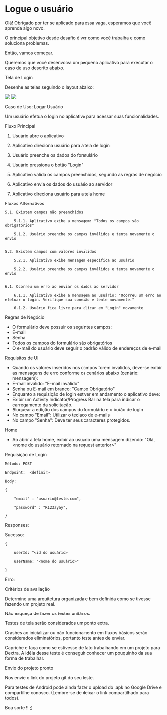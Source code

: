 
# Logue o usuário

Olá! Obrigado por ter se aplicado para essa vaga, esperamos que você aprenda algo novo.

O principal objetivo desde desafio é ver como você trabalha e como soluciona problemas.

Então, vamos começar.

Queremos que você desenvolva um pequeno aplicativo para executar o caso de uso descrito abaixo.

Tela de Login

Desenhe as telas seguindo o layout abaixo:



![](https://lh4.googleusercontent.com/wjmUl96CYroZGG0795qwPjSdEuERLq-rj12GSnsOVUi_az4bu-IX2j3DDw34rGEm226OKE5oqKEx6YQYZ4j_3iXNeB_2oRak4eQ4dIpABdgpaT-JAJQqO-MqUbEezSOt88aTAx5C)  ![](https://lh6.googleusercontent.com/9Jj1v5Lq5pw9e95YsPs7OnUT6ghUy46EQYQsCjuThAlHjsBJ06A5epuOvtLZaQTwVFMuxq7cdw4c5x4Hi14K8-2wEnxvYbYEp7pk4T9ywaRgZbszCZj25Wyc5WxXPDTGsORfkXlu)


Caso de Uso: Logar Usuário

Um usuário efetua o login no aplicativo para acessar suas funcionalidades.

Fluxo Principal

1. Usuário abre o aplicativo

2. Aplicativo direciona usuário para a tela de login

3. Usuário preenche os dados do formulário

4. Usuário pressiona o botão "Login"

5. Aplicativo valida os campos preenchidos, segundo as regras de negócio

6. Aplicativo envia os dados do usuário ao servidor

7. Aplicativo direciona usuário para a tela home

Fluxos Alternativos

	5.1. Existem campos não preenchidos

		5.1.1. Aplicativo exibe a mensagem: "Todos os campos são obrigatórios"

		5.1.2. Usuário preenche os campos inválidos e tenta novamente o envio


	5.2. Existem campos com valores inválidos

		5.2.1. Aplicativo exibe mensagem específica ao usuário

		5.2.2. Usuário preenche os campos inválidos e tenta novamente o envio


	6.1. Ocorreu um erro ao enviar os dados ao servidor

		6.1.1. Aplicativo exibe a mensagem ao usuário: "Ocorreu um erro ao efetuar o login. Verifique sua conexão e tente novamente."

		6.1.2. Usuário fica livre para clicar em "Login" novamente


Regras de Negócio

-   O formulário deve possuir os seguintes campos:
-   E-mail
-   Senha
-   Todos os campos do formulário são obrigatórios
-   O e-mail do usuário deve seguir o padrão válido de endereços de e-mail


Requisitos de UI

-   Quando os valores inseridos nos campos forem inválidos, deve-se exibir as mensagens de erro conforme os cenários abaixo (cenário: mensagem):
-   E-mail inválido: "E-mail inválido"
-   Senha ou E-mail em branco: "Campo Obrigatório"
-   Enquanto a requisição de login estiver em andamento o aplicativo deve:
-   Exibir um Activity Indicator/Progress Bar na tela para indicar o carregamento da solicitação.
-   Bloquear a edição dos campos do formulário e o botão de login
-   No campo "Email": Utilizar o teclado de e-mails
-   No campo "Senha": Deve ter seus caracteres protegidos.


Home

-   Ao abrir a tela home, exibir ao usuário uma mensagem dizendo: "Olá, <nome do usuário retornado na request anterior>"

Requisição de Login

```
Método: POST

Endpoint:  <definir>

Body:

{

	"email" : "usuario@teste.com",

	"password" : "R123ayay",

}
```

Responses:

Sucesso:

```
{

	userId: "<id do usuário>

	userName: "<nome do usuário>"

}
```

Erro:

<definir>

Critérios de avaliação

Determine uma arquitetura organizada e bem definida como se tivesse fazendo um projeto real.

Não esqueça de fazer os testes unitários.

Testes de tela serão considerados um ponto extra.

Crashes ao inicializar ou não funcionamento em fluxos básicos serão considerados eliminatórios, portanto teste antes de enviar.

Capriche e faça como se estivesse de fato trabalhando em um projeto para Dextra. A idéia desse teste é conseguir conhecer um pouquinho da sua forma de trabalhar.


Envio do projeto pronto

Nos envie o link do projeto git do seu teste.

Para testes de Android pode ainda fazer o upload do .apk no Google Drive e compartilhe conosco. (Lembre-se de deixar o link compartilhado para todos).



Boa sorte !! ;)
